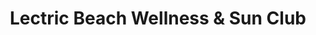 ---
title: "Lectric Beach Wellness & Sun Club"
url: /franklin/lectric-beach-wellness-and-sun-club/
shop: beauty
---